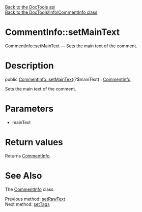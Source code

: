[Back to the DocTools api](https://github.com/lingtalfi/DocTools/blob/master/doc/api/DocTools.md)<br>
[Back to the DocTools\Info\CommentInfo class](https://github.com/lingtalfi/DocTools/blob/master/doc/api/DocTools/Info/CommentInfo.md)


CommentInfo::setMainText
================



CommentInfo::setMainText — Sets the main text of the comment.




Description
================


public [CommentInfo::setMainText](https://github.com/lingtalfi/DocTools/blob/master/doc/api/DocTools/Info/CommentInfo/setMainText.md)(?$mainText) : [CommentInfo](https://github.com/lingtalfi/DocTools/blob/master/doc/api/DocTools/Info/CommentInfo.md)




Sets the main text of the comment.




Parameters
================


- mainText

    


Return values
================

Returns [CommentInfo](https://github.com/lingtalfi/DocTools/blob/master/doc/api/DocTools/Info/CommentInfo.md).







See Also
================

The [CommentInfo](https://github.com/lingtalfi/DocTools/blob/master/doc/api/DocTools/Info/CommentInfo.md) class.

Previous method: [setRawText](https://github.com/lingtalfi/DocTools/blob/master/doc/api/DocTools/Info/CommentInfo/setRawText.md)<br>Next method: [setTags](https://github.com/lingtalfi/DocTools/blob/master/doc/api/DocTools/Info/CommentInfo/setTags.md)<br>

